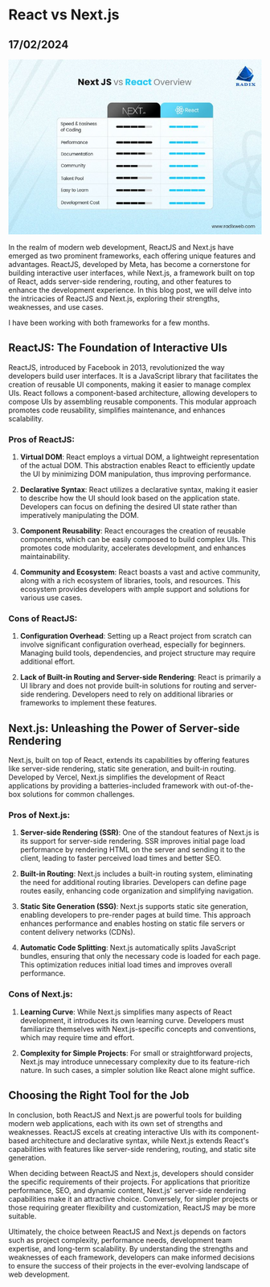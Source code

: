 # React vs Next.js
## 17/02/2024

![React vs Next.js](https://github.com/CodingLife1024/blog-content/blob/main/images/rvn.jpg?raw=true)

In the realm of modern web development, ReactJS and Next.js have emerged as two prominent frameworks, each offering unique features and advantages. ReactJS, developed by Meta, has become a cornerstone for building interactive user interfaces, while Next.js, a framework built on top of React, adds server-side rendering, routing, and other features to enhance the development experience. In this blog post, we will delve into the intricacies of ReactJS and Next.js, exploring their strengths, weaknesses, and use cases. 

I have been working with both frameworks for a few months.

## ReactJS: The Foundation of Interactive UIs

ReactJS, introduced by Facebook in 2013, revolutionized the way developers build user interfaces. It is a JavaScript library that facilitates the creation of reusable UI components, making it easier to manage complex UIs. React follows a component-based architecture, allowing developers to compose UIs by assembling reusable components. This modular approach promotes code reusability, simplifies maintenance, and enhances scalability.

### Pros of ReactJS:

1. **Virtual DOM**: React employs a virtual DOM, a lightweight representation of the actual DOM. This abstraction enables React to efficiently update the UI by minimizing DOM manipulation, thus improving performance.

2. **Declarative Syntax**: React utilizes a declarative syntax, making it easier to describe how the UI should look based on the application state. Developers can focus on defining the desired UI state rather than imperatively manipulating the DOM.

3. **Component Reusability**: React encourages the creation of reusable components, which can be easily composed to build complex UIs. This promotes code modularity, accelerates development, and enhances maintainability.

4. **Community and Ecosystem**: React boasts a vast and active community, along with a rich ecosystem of libraries, tools, and resources. This ecosystem provides developers with ample support and solutions for various use cases.

### Cons of ReactJS:

1. **Configuration Overhead**: Setting up a React project from scratch can involve significant configuration overhead, especially for beginners. Managing build tools, dependencies, and project structure may require additional effort.

2. **Lack of Built-in Routing and Server-side Rendering**: React is primarily a UI library and does not provide built-in solutions for routing and server-side rendering. Developers need to rely on additional libraries or frameworks to implement these features.

## Next.js: Unleashing the Power of Server-side Rendering

Next.js, built on top of React, extends its capabilities by offering features like server-side rendering, static site generation, and built-in routing. Developed by Vercel, Next.js simplifies the development of React applications by providing a batteries-included framework with out-of-the-box solutions for common challenges.

### Pros of Next.js:

1. **Server-side Rendering (SSR)**: One of the standout features of Next.js is its support for server-side rendering. SSR improves initial page load performance by rendering HTML on the server and sending it to the client, leading to faster perceived load times and better SEO.

2. **Built-in Routing**: Next.js includes a built-in routing system, eliminating the need for additional routing libraries. Developers can define page routes easily, enhancing code organization and simplifying navigation.

3. **Static Site Generation (SSG)**: Next.js supports static site generation, enabling developers to pre-render pages at build time. This approach enhances performance and enables hosting on static file servers or content delivery networks (CDNs).

4. **Automatic Code Splitting**: Next.js automatically splits JavaScript bundles, ensuring that only the necessary code is loaded for each page. This optimization reduces initial load times and improves overall performance.

### Cons of Next.js:

1. **Learning Curve**: While Next.js simplifies many aspects of React development, it introduces its own learning curve. Developers must familiarize themselves with Next.js-specific concepts and conventions, which may require time and effort.

2. **Complexity for Simple Projects**: For small or straightforward projects, Next.js may introduce unnecessary complexity due to its feature-rich nature. In such cases, a simpler solution like React alone might suffice.

## Choosing the Right Tool for the Job

In conclusion, both ReactJS and Next.js are powerful tools for building modern web applications, each with its own set of strengths and weaknesses. ReactJS excels at creating interactive UIs with its component-based architecture and declarative syntax, while Next.js extends React's capabilities with features like server-side rendering, routing, and static site generation.

When deciding between ReactJS and Next.js, developers should consider the specific requirements of their projects. For applications that prioritize performance, SEO, and dynamic content, Next.js' server-side rendering capabilities make it an attractive choice. Conversely, for simpler projects or those requiring greater flexibility and customization, ReactJS may be more suitable.

Ultimately, the choice between ReactJS and Next.js depends on factors such as project complexity, performance needs, development team expertise, and long-term scalability. By understanding the strengths and weaknesses of each framework, developers can make informed decisions to ensure the success of their projects in the ever-evolving landscape of web development.

